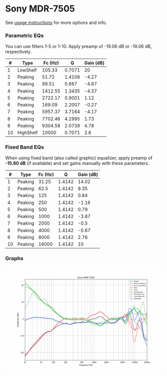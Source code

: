 # Sony MDR-7505
See [usage instructions](https://github.com/jaakkopasanen/AutoEq#usage) for more options and info.

### Parametric EQs
You can use filters 1-5 or 1-10. Apply preamp of -19.06 dB or -19.06 dB, respectively.

|   # | Type      |   Fc (Hz) |      Q |   Gain (dB) |
|-----|-----------|-----------|--------|-------------|
|   1 | LowShelf  |    105.33 | 0.7071 |       20    |
|   2 | Peaking   |     51.72 | 1.4108 |       -4.27 |
|   3 | Peaking   |     88.51 | 0.667  |       -4.87 |
|   4 | Peaking   |   1412.55 | 1.3435 |       -4.37 |
|   5 | Peaking   |   2722.17 | 0.9001 |        1.12 |
|   6 | Peaking   |    169.09 | 2.2007 |       -0.27 |
|   7 | Peaking   |   5957.37 | 3.7164 |       -4.17 |
|   8 | Peaking   |   7702.46 | 4.2995 |        1.73 |
|   9 | Peaking   |   9304.58 | 2.0739 |        4.78 |
|  10 | HighShelf |  10000    | 0.7071 |        2.6  |

### Fixed Band EQs
When using fixed band (also called graphic) equalizer, apply preamp of **-15.80 dB** (if available) and set gains manually with these parameters.

|   # | Type    |   Fc (Hz) |      Q |   Gain (dB) |
|-----|---------|-----------|--------|-------------|
|   1 | Peaking |     31.25 | 1.4142 |       14.02 |
|   2 | Peaking |     62.5  | 1.4142 |        8.35 |
|   3 | Peaking |    125    | 1.4142 |        0.84 |
|   4 | Peaking |    250    | 1.4142 |       -1.16 |
|   5 | Peaking |    500    | 1.4142 |        0.79 |
|   6 | Peaking |   1000    | 1.4142 |       -3.87 |
|   7 | Peaking |   2000    | 1.4142 |       -0.5  |
|   8 | Peaking |   4000    | 1.4142 |       -0.67 |
|   9 | Peaking |   8000    | 1.4142 |        2.76 |
|  10 | Peaking |  16000    | 1.4142 |       10    |

### Graphs
![](./Sony%20MDR-7505.png)
